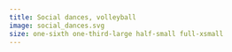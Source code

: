 ```yaml
---
title: Social dances, volleyball
image: social_dances.svg
size: one-sixth one-third-large half-small full-xsmall
---
```

